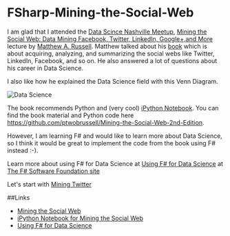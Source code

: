 FSharp-Mining-the-Social-Web
============================

I am glad that I attended the [Data Scince Nashville Meetup](http://www.meetup.com/Data-Science-Nashville/), [Mining the Social Web: Data Mining Facebook, Twitter, LinkedIn, Google+,and More](http://www.meetup.com/Data-Science-Nashville/events/158475452/) lecture by [Matthew A. Russell](https://twitter.com/ptwobrussell). Matthew talked about his [book](http://shop.oreilly.com/product/0636920030195.do) which is about acquiring, analyzing, and summarizing the social webs like Twitter, LinkedIn, Facebook, and so on. He also answered a lot of questions about his career in Data Science.

I also like how he explained the Data Science field with this Venn Diagram.

![Data Science](https://raw.github.com/kimsk/FSharp-Mining-the-Social-Web/master/DataScience.png)


The book recommends Python and (very cool) [iPython Notebook](http://ipython.org/notebook.html). You can find the book material and Python code here https://github.com/ptwobrussell/Mining-the-Social-Web-2nd-Edition.


However, I am learning F# and would like to learn more about Data Science, so I think it would be great to implement the code from the book using F# instead :-).

Learn more about using F# for Data Science at [Using F# for Data Science](http://fsharp.org/data-science/) at [The F# Software Foundation site](http://fsharp.org/)

Let's start with [Mining Twitter](https://github.com/kimsk/FSharp-Mining-the-Social-Web/tree/master/src/Twitter)

##Links
* [Mining the Social Web](http://miningthesocialweb.com/)
* [iPython Notebook for Mining the Social Web](http://nbviewer.ipython.org/github/ptwobrussell/Mining-the-Social-Web-2nd-Edition/tree/master/ipynb/)
* [Using F# for Data Science](http://fsharp.org/data-science/)

